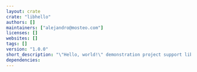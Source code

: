 ```yaml
---
layout: crate
crate: "libhello"
authors: []
maintainers: ["alejandro@mosteo.com"]
licenses: []
websites: []
tags: []
version: "1.0.0"
short_description: "\"Hello, world!\" demonstration project support library"
dependencies: 
---
```



